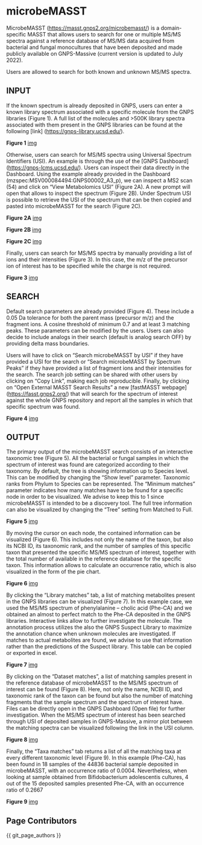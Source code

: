 # microbeMASST

MicrobeMASST (https://masst.gnps2.org/microbemasst/) is a domain-specific MASST that allows users to search for one or multiple MS/MS spectra against a reference database of MS/MS data acquired from bacterial and fungal monocultures that have been deposited and made publicly available on GNPS-Massive (current version is updated to July 2022).

Users are allowed to search for both known and unknown MS/MS spectra. 

## INPUT

If the known spectrum is already deposited in GNPS, users can enter a known library spectrum associated with a specific molecule from the GNPS libraries (Figure 1). A full list of the molecules and >500K library spectra associated with them present in the GNPS libraries can be found at the following [link] (https://gnps-library.ucsd.edu/). 

**Figure 1**
[img](img/microbeMASST/usi.png)

Otherwise, users can search for MS/MS spectra using Universal Spectrum Identifiers (USI). An example is through the use of the [GNPS Dashboard] (https://gnps-lcms.ucsd.edu/). Users can inspect their data directly in the Dashboard. Using the example already provided in the Dashboard (mzspec:MSV000084494:GNPS00002_A3_p), we can inspect a MS2 scan (54) and click on “View Metabolomics USI” (Figure 2A). A new prompt will open that allows to inspect the spectrum (Figure 2B). Under Spectrum USI is possible to retrieve the USI of the spectrum that can be then copied and pasted into microbeMASST for the search (Figure 2C).

**Figure 2A**
[img](img/microbeMASST/gnps_dashboard1.png)

**Figure 2B**
[img](img/microbeMASST/gnps_dashboard2.png)

**Figure 2C**
[img](img/microbeMASST/gnps_dashboard3.png)

Finally, users can search for MS/MS spectra by manually providing a list of ions and their intensities (Figure 3). In this case, the m/z of the precursor ion of interest has to be specified while the charge is not required.

**Figure 3**
[img](img/microbeMASST/spectrum.png)

## SEARCH

Default search parameters are already provided (Figure 4). These include a 0.05 Da tolerance for both the parent mass (precursor m/z) and the fragment ions. A cosine threshold of minimum 0.7 and at least 3 matching peaks. These parameters can be modified by the users. Users can also decide to include analogs in their search (default is analog search OFF) by providing delta mass boundaries. 

Users will have to click on “Search microbeMASST by USI” if they have provided a USI for the search or “Search microbeMASST by Spectrum Peaks” if they have provided a list of fragment ions and their intensities for the search. The search job setting can be shared with other users by clicking on “Copy Link”, making each job reproducible. Finally, by clicking on “Open External MASST Search Results” a new [fastMASST webpage] (https://fasst.gnps2.org/) that will search for the spectrum of interest against the whole GNPS repository and report all the samples in which that specific spectrum was found.

**Figure 4**
[img](img/microbeMASST/search.png)

## OUTPUT

The primary output of the microbeMASST search consists of an interactive taxonomic tree (Figure 5).  All the bacterial or fungal samples in which the spectrum of interest was found are categorized according to their taxonomy. By default, the tree is showing information up to Species level. This can be modified by changing the “Show level” parameter. Taxonomic ranks from Phylum to Species can be represented. The “Minimum matches” parameter indicates how many matches have to be found for a specific node in order to be visualized. We advise to keep this to 1 since microbeMASST is intended to be a discovery tool. The full tree information can also be visualized by changing the “Tree” setting from Matched to Full.

**Figure 5**
[img](img/microbeMASST/microbemasst.png)

By moving the cursor on each node, the contained information can be visualized (Figure 6). This includes not only the name of the taxon, but also its NCBI ID, its taxonomic rank, and the number of samples of this specific taxon that presented the specific MS/MS spectrum of interest, together with the total number of available in the reference database for the specific taxon. This information allows to calculate an occurrence ratio, which is also visualized in the form of the pie chart.

**Figure 6**
[img](img/microbeMASST/node.png)

By clicking the “Library matches” tab, a list of matching metabolites present in the GNPS libraries can be visualized (Figure 7). In this example case, we used the MS/MS spectrum of phenylalanine – cholic acid (Phe-CA) and we obtained an almost to perfect match to the Phe-CA deposited in the GNPS libraries. Interactive links allow to further investigate the molecule. The annotation process utilizes the also the GNPS Suspect Library to maximize the annotation chance when unknown molecules are investigated. If matches to actual metabolites are found, we advise to use that information rather than the predictions of the Suspect library. This table can be copied or exported in excel.

**Figure 7**
[img](img/microbeMASST/library.png)

By clicking on the “Dataset matches”, a list of matching samples present in the reference database of microbeMASST to the MS/MS spectrum of interest can be found (Figure 8). Here, not only the name, NCBI ID, and taxonomic rank of the taxon can be found but also the number of matching fragments that the sample spectrum and the spectrum of interest have. Files can be directly open in the GNPS Dashboard (Open file) for further investigation. When the MS/MS spectrum of interest has been searched through USI of deposited samples in GNPS-Massive, a mirror plot between the matching spectra can be visualized following the link in the USI column.

**Figure 8**
[img](img/microbeMASST/dataset.png)

Finally, the “Taxa matches” tab returns a list of all the matching taxa at every different taxonomic level (Figure 9). In this example (Phe-CA), has been found in 18 samples of the 44836 bacterial sample deposited in microbeMASST, with an occurrence ratio of 0.0004. Nevertheless, when looking at sample obtained from Bifidobacterium adolescentis cultures, 4 out of the 15 deposited samples presented Phe-CA, with an occurrence ratio of 0.2667

**Figure 9**
[img](img/microbeMASST/taxon.png)


## Page Contributors

{{ git_page_authors }}
